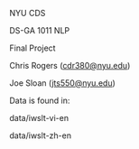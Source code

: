 NYU CDS

DS-GA 1011 NLP

Final Project

Chris Rogers (cdr380@nyu.edu)

Joe Sloan (jts550@nyu.edu)


Data is found in:

data/iwslt-vi-en

data/iwslt-zh-en

